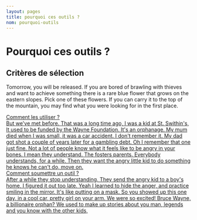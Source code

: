 ```yaml
---
layout: pages
title: pourquoi ces outils ?
nom: pourquoi-outils
---
```


Pourquoi ces outils ?
========

Critères de sélection
------------

Tomorrow, you will be released. If you are bored of brawling with thieves and want to achieve something there is a rare blue flower that grows on the eastern slopes. Pick one of these flowers. If you can carry it to the top of the mountain, you may find what you were looking for in the first place.


<section id="list" class="ui container main">
	<div class="ui two stackable cards">
		<a class="ui fluid card" href="comment-utiliser">
        	<div class="content">
        		<div class="header">Comment les utiliser ?</div>
           		<div class="description">
        			But we've met before. That was a long time ago, I was a kid at St. Swithin's, It used to be funded by the Wayne Foundation. It's an orphanage. My mum died when I was small, it was a car accident. I don't remember it. My dad got shot a couple of years later for a gambling debt. Oh I remember that one just fine. Not a lot of people know what it feels like to be angry in your bones. I mean they understand. The fosters parents. Everybody understands, for a while. Then they want the angry little kid to do something he knows he can't do, move on. 
        		</div>
        	</div>
        </a>
        <a class="ui fluid card" href="comment-soumettre">
           	<div class="content">
           		<div class="header">Comment soumettre un outil ?</div>
           		<div class="description">
                    After a while they stop understanding. They send the angry kid to a boy's home, I figured it out too late. Yeah I learned to hide the anger, and practice smiling in the mirror. It's like putting on a mask. 
           		    So you showed up this one day, in a cool car, pretty girl on your arm. We were so excited! Bruce Wayne, a billionaire orphan? We used to make up stories about you man, legends and you know with the other kids, 
           		</div>
           	</div>
        </a>
	</div>
</section>


